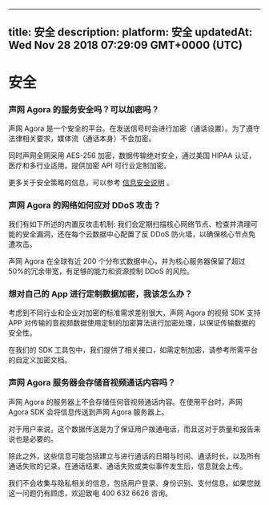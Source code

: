 
---
title: 安全
description: 
platform: 安全
updatedAt: Wed Nov 28 2018 07:29:09 GMT+0000 (UTC)
---
# 安全
### 声网 Agora 的服务安全吗？可以加密吗？

声网 Agora 是一个安全的平台。在发送信号时会进行加密（通话设置）。为了遵守法律相关要求，媒体流（通话本身）不会加密。

同时声网全网采用 AES-256 加密，数据传输绝对安全，通过美国 HIPAA 认证，医疗和多行业适用。提供加密 API 可行业定制加密。

更多关于安全策略的信息，可以参考 [信息安全说明](../../cn/Agora%20Platform/security.md)  。

### 声网 Agora 的网络如何应对 DDoS 攻击？

我们有如下所述的内置反攻击机制: 我们会定期扫描核心网络节点、检查并清理可能的安全漏洞，还在每个云数据中心配置了反 DDoS 防火墙，以确保核心节点免遭攻击。

声网 Agora 在全球有近 200 个分布式数据中心，并为核心服务器保留了超过50%的冗余带宽，有足够的能力和资源控制 DDoS 的风险。

### 想对自己的 App 进行定制数据加密，我该怎么办？

考虑到不同行业和企业对加密的标准需求差别很大，声网 Agora 的视频 SDK 支持 APP 对传输的音视频数据使用定制的加密算法进行加密处理，以保证传输数据的安全性。

在我们的 SDK 工具包中，我们提供了相关接口，如需定制加密，请参考所需平台的自定义加密文档。

### 声网 Agora 服务器会存储音视频通话内容吗？

声网 Agora 的服务器上不会存储任何音视频通话内容。在使用平台时，声网 Agora SDK 会将信息传送到声网 Agora 服务器上。

对于用户来说，这个数据传送是为了保证用户拨通电话，而且这对于质量和报告来说也是必要的。

除此之外，这些信息可能包括建立与进行通话的日期与时间、通话时长，以及所有通话失败的记录。在通话结束、通话失败或类似事件发生后，信息就会上传。

我们不会收集与隐私相关的信息，包括用户登录、身份识别、支付信息。如果您就这一问题仍有顾虑，欢迎致电 400 632 6626 咨询。

